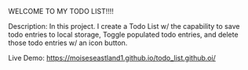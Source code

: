 WELCOME TO MY TODO LIST!!!!

Description: In this project. I create a Todo List 
w/ the capability to save todo entries to local storage,
Toggle populated todo entries, and delete those todo entries w/ an icon button.



Live Demo:
https://moiseseastland1.github.io/todo_list.github.oi/
